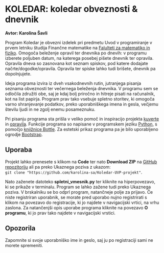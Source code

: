 # KOLEDAR: koledar obveznosti & dnevnik
**Avtor: Karolina Šavli**

Program Koledar je obvezni izdelek pri predmetu Uvod v programiranje v prvem letniku študija Finančne matematike na [Falulteti za matematiko in fiziko](https://www.fmf.uni-lj.si/sl/). Omogoča beleženje opravil ter dnevnika po dnevih: v programu izberete poljuben datum, na katerega posebej pišete dnevnik ter opravila. Opravila dneva so zasnovana kot seznam spiskov, pod katere dodajate načrte/dogodke/opravila. Opravila ter spiske lahko tudi brišete, dnevnik pa dopolnjujete. 

Ideja programa izvira iz dveh vsakodnevnih rutin, jutranjega pisanja seznama obveznosti ter večernega beleženja dnevnika. V programu sem se odločila združiti obe, saj je kdaj bolj priročno in hitreje pisati na računalnik, kot na list papirja. Program prav tako vsebuje spletno storitev, ki omogoča varno shranjevanje podatkov, preko uporabniškega imena in gesla, večjemu številu ljudi in ne zgolj enemu posameznuku.

Pri pisanju programa sta prišla v veliko pomoč in inspiracijo projekta [kuverte](https://github.com/matijapretnar/uvod-v-programiranje/tree/master/projekti/kuverte) in [opravila](https://github.com/matijapretnar/uvod-v-programiranje/tree/master/projekti/opravila). Funkcije programa so napisane v programskem jeziku [Python](https://www.python.org/), s pomočjo [knjižnice Bottle](https://bottlepy.org/docs/dev/). Za estetski prikaz programa pa je bilo uporabljeno ogrodje [Bootstrap](https://getbootstrap.com/).

## Uporaba
Projekt lahko prenesete s klikom na **Code** ter nato **Download ZIP** na [GitHub repozitoriju](https://github.com/karolina-sa/Koledar-UVP-projekt) ali pa preko Ukaznega poziva z ukazom: <br/>
`git clone "https://github.com/karolina-sa/Koledar-UVP-projekt"`.

Nato zaženete datoteko **spletni_vmesnik.py** ter kliknite na hiperpovezavo, ki se prikaže v terminalu. Program se lahko zažene tudi preko Ukaznega poziva. V brskalniku se bo odprl program, natančneje polje za prijavo. 
Če niste registriran uporabnik, se morate pred uporabo nujno registrirati s klikom na povezavo do registracije, ki jo najdete v navigacijski vrtici, na vrhu zaslona. Za natančenjši opis uporabe programa kliknite na povezavo **O programu**, ki jo prav tako najdete v navigacijski vrstici. 

## Opozorila
Zapomnite si svoje uporabniško ime in geslo, saj ju po registraciji sami ne morete spremeniti.
